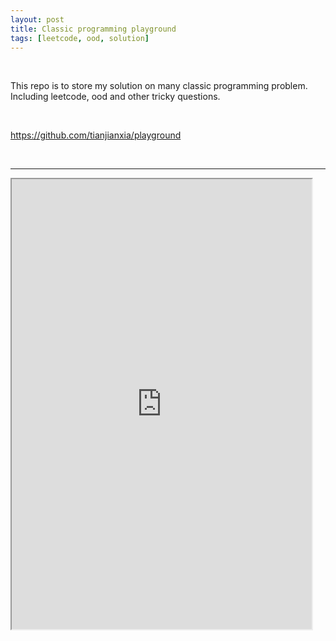```yaml
---
layout: post
title: Classic programming playground
tags: [leetcode, ood, solution]
---
```


<br/>

This repo is to store my solution on many classic programming problem. Including leetcode, ood and other tricky questions.

<br/>

https://github.com/tianjianxia/playground

<br/>

***

<iframe src="https://github.com/tianjianxia/playground" height="720" width="480" title="playground"> 
</iframe>